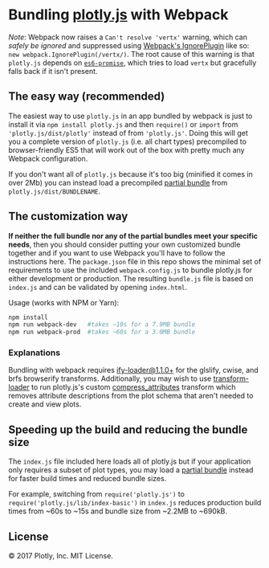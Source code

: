 # Bundling [plotly.js](https://github.com/plotly/plotly.js) with Webpack

*Note*: Webpack now raises a `Can't resolve 'vertx'` warning, which can *safely be ignored* and suppressed using [Webpack's IgnorePlugin](https://webpack.js.org/plugins/ignore-plugin/) like so: `new webpack.IgnorePlugin(/vertx/)`. The root cause of this warning is that `plotly.js` depends on [`es6-promise`](https://github.com/stefanpenner/es6-promise/blob/master/lib/es6-promise/asap.js), which tries to load `vertx` but gracefully falls back if it isn't present.

## The easy way (recommended)

The easiest way to use `plotly.js` in an app bundled by webpack is just to install it via `npm install plotly.js` and then `require()` or `import` from `'plotly.js/dist/plotly'` instead of from `'plotly.js'`. Doing this will get you a complete version of `plotly.js` (i.e. all chart types) precompiled to browser-friendly ES5 that will work out of the box with pretty much any Webpack configuration.

If you don't want all of `plotly.js` because it's too big (minified it comes in over 2Mb) you can instead load a precompiled [partial bundle](https://github.com/plotly/plotly.js/blob/master/dist/README.md#partial-bundles) from `plotly.js/dist/BUNDLENAME`.

## The customization way

**If neither the full bundle nor any of the partial bundles meet your specific needs**, then you should consider putting your own customized bundle together and if you want to use Webpack you'll have to follow the instructions here. The `package.json` file in this repo shows the minimal set of requirements to use the included `webpack.config.js` to bundle plotly.js for either development or production. The resulting `bundle.js` file is based on `index.js` and can be validated by opening `index.html`.

Usage (works with NPM or Yarn):

```bash
npm install
npm run webpack-dev   #takes ~10s for a 7.9MB bundle
npm run webpack-prod  #takes ~60s for a 3.0MB bundle
```

### Explanations

Bundling with webpack requires [ify-loader@1.1.0+](https://github.com/browserify/ify-loader) for the glslify, cwise, and brfs browserify transforms. Additionally, you may wish to use [transform-loader](https://github.com/webpack-contrib/transform-loader) to run plotly.js's custom [compress\_attributes](https://github.com/plotly/plotly.js/blob/master/tasks/compress_attributes.js) transform which removes attribute descriptions from the plot schema that aren't needed to create and view plots.


## Speeding up the build and reducing the bundle size

The `index.js` file included here loads all of plotly.js but if your application only requires a subset of plot types, you may load a [partial bundle](https://github.com/plotly/plotly.js/blob/master/dist/README.md#partial-bundles) instead for faster build times and reduced bundle sizes.

For example, switching from `require('plotly.js')` to `require('plotly.js/lib/index-basic')` in `index.js` reduces production build times from ~60s to ~15s and bundle size from ~2.2MB to ~690kB.

## License

&copy; 2017 Plotly, Inc. MIT License.

